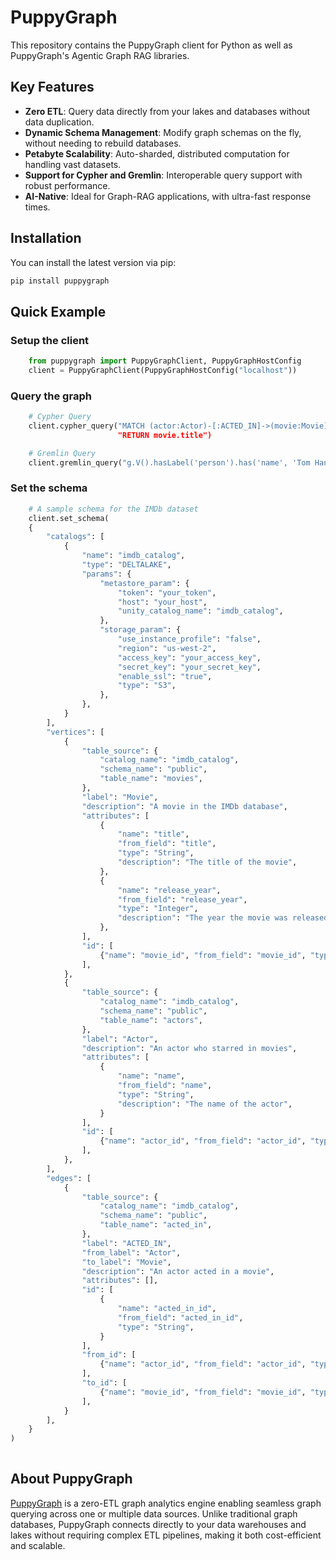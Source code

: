 # PuppyGraph

This repository contains the PuppyGraph client for Python as well
as PuppyGraph's Agentic Graph RAG libraries.

## Key Features

- **Zero ETL**: Query data directly from your lakes and databases without data duplication.
- **Dynamic Schema Management**: Modify graph schemas on the fly, without needing to rebuild databases.
- **Petabyte Scalability**: Auto-sharded, distributed computation for handling vast datasets.
- **Support for Cypher and Gremlin**: Interoperable query support with robust performance.
- **AI-Native**: Ideal for Graph-RAG applications, with ultra-fast response times.

## Installation

You can install the latest version via pip:

```bash
pip install puppygraph
```

## Quick Example

### Setup the client
    
```python
    from puppygraph import PuppyGraphClient, PuppyGraphHostConfig
    client = PuppyGraphClient(PuppyGraphHostConfig("localhost"))
```

### Query the graph
```python
    # Cypher Query
    client.cypher_query("MATCH (actor:Actor)-[:ACTED_IN]->(movie:Movie) WHERE actor.name = \"Tom Hanks\"
                        "RETURN movie.title")

    # Gremlin Query 
    client.gremlin_query("g.V().hasLabel('person').has('name', 'Tom Hanks').out('ACTED_IN').values('title')")
```

### Set the schema
```python
    # A sample schema for the IMDb dataset
    client.set_schema(
    {
        "catalogs": [
            {
                "name": "imdb_catalog",
                "type": "DELTALAKE",
                "params": {
                    "metastore_param": {
                        "token": "your_token",
                        "host": "your_host",
                        "unity_catalog_name": "imdb_catalog",
                    },
                    "storage_param": {
                        "use_instance_profile": "false",
                        "region": "us-west-2",
                        "access_key": "your_access_key",
                        "secret_key": "your_secret_key",
                        "enable_ssl": "true",
                        "type": "S3",
                    },
                },
            }
        ],
        "vertices": [
            {
                "table_source": {
                    "catalog_name": "imdb_catalog",
                    "schema_name": "public",
                    "table_name": "movies",
                },
                "label": "Movie",
                "description": "A movie in the IMDb database",
                "attributes": [
                    {
                        "name": "title",
                        "from_field": "title",
                        "type": "String",
                        "description": "The title of the movie",
                    },
                    {
                        "name": "release_year",
                        "from_field": "release_year",
                        "type": "Integer",
                        "description": "The year the movie was released",
                    },
                ],
                "id": [
                    {"name": "movie_id", "from_field": "movie_id", "type": "String"}
                ],
            },
            {
                "table_source": {
                    "catalog_name": "imdb_catalog",
                    "schema_name": "public",
                    "table_name": "actors",
                },
                "label": "Actor",
                "description": "An actor who starred in movies",
                "attributes": [
                    {
                        "name": "name",
                        "from_field": "name",
                        "type": "String",
                        "description": "The name of the actor",
                    }
                ],
                "id": [
                    {"name": "actor_id", "from_field": "actor_id", "type": "String"}
                ],
            },
        ],
        "edges": [
            {
                "table_source": {
                    "catalog_name": "imdb_catalog",
                    "schema_name": "public",
                    "table_name": "acted_in",
                },
                "label": "ACTED_IN",
                "from_label": "Actor",
                "to_label": "Movie",
                "description": "An actor acted in a movie",
                "attributes": [],
                "id": [
                    {
                        "name": "acted_in_id",
                        "from_field": "acted_in_id",
                        "type": "String",
                    }
                ],
                "from_id": [
                    {"name": "actor_id", "from_field": "actor_id", "type": "String"}
                ],
                "to_id": [
                    {"name": "movie_id", "from_field": "movie_id", "type": "String"}
                ],
            }
        ],
    }
)
    
```

## About PuppyGraph

[PuppyGraph](https://www.puppygraph.com) 
is a zero-ETL graph analytics engine enabling seamless graph querying across one or multiple data sources. 
Unlike traditional graph databases, PuppyGraph connects directly to your data warehouses and lakes without requiring complex ETL pipelines, making it both cost-efficient and scalable.
